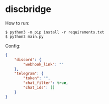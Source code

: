# discbridge

How to run:
```console
$ python3 -m pip install -r requirements.txt
$ python3 main.py
```

Config:
```json
{
    "discord": {
        "webhook_link": ""
    },
    "telegram": {
        "token": "",
        "chat_filter": true,
        "chat_ids": []
    }
}
```
